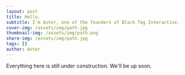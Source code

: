 ```yaml
---
layout: post
title: Hello.
subtitle: I'm Aster, one of the founders of Black Tag Interactive.
cover-img: /assets/img/path.jpg
thumbnail-img: /assets/img/path.png
share-img: /assets/img/path.jpg
tags: []
author: Aster
---
```


Everything here is still under construction.
We'll be up soon.
